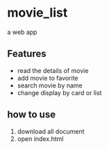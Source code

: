 # movie_list
a web app 

## Features
+ read the details of movie
+ add movie to favorite
+ search movie by name 
+ change display by card or list

## how to use
1. download all document
2. open index.html
